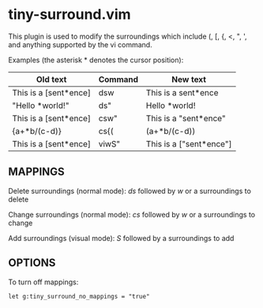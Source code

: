 # tiny-surround.vim

This plugin is used to modify the surroundings which include (, [, {, <, ", ', and anything supported by the vi command.

Examples (the asterisk * denotes the cursor position):

| Old text | Command | New text |
| --- | --- | --- |
|  This is a \[sent\*ence] | dsw | This is a sent\*ence |
|  "Hello \*world!"       | ds" | Hello \*world! |
|  This is a \[sent\*ence] | csw" | This is a "sent\*ence" |
|  {a+\*b/(c-d)}          | cs{( | (a+\*b/(c-d)) |
|  This is a \[sent\*ence] | viwS" | This is a \["sent\*ence"] |

## MAPPINGS

Delete surroundings (normal mode): *ds* followed by *w* or a surroundings to delete

Change surroundings (normal mode): *cs* followed by *w* or a surroundings to change

Add surroundings (visual mode): *S* followed by a surroundings to add

## OPTIONS

To turn off mappings:
```
let g:tiny_surround_no_mappings = "true"
```
